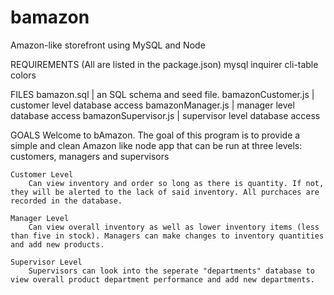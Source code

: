 # bamazon
Amazon-like storefront using MySQL and Node


REQUIREMENTS (All are listed in the package.json)
    mysql
    inquirer
    cli-table
    colors

FILES
    bamazon.sql | an SQL schema and seed file.
    bamazonCustomer.js | customer level database access
    bamazonManager.js | manager level database access
    bamazonSupervisor.js | supervisor level database access

GOALS
    Welcome to bAmazon. The goal of this program is to provide a simple and clean Amazon like node app that can be run at three levels: customers, managers and supervisors

    Customer Level
        Can view inventory and order so long as there is quantity. If not, they will be alerted to the lack of said inventory. All purchaces are recorded in the database.

    Manager Level
        Can view overall inventory as well as lower inventory items (less than five in stock). Managers can make changes to inventory quantities and add new products.

    Supervisor Level
        Supervisors can look into the seperate "departments" database to view overall product department performance and add new departments.


